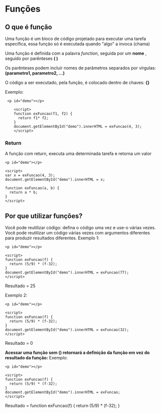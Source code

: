 # Funções
## O que é função
Uma função é um bloco de código projetado para executar uma tarefa específica, essa função só é executada quando "algo" a invoca (chama)

Uma função é definida com a palavra *function*, seguida por um **nome** , seguido por parênteses **( )** 

Os parênteses podem incluir nomes de parâmetros separados por vírgulas:  
**(parametro1, parametro2, ...)**

O código a ser executado, pela função, é colocado dentro de chaves: **{}**

Exemplo:

     <p id="demo"></p>
        
        <script>
        function exFuncao(f1, f2) {
          return f1* f2;
        }
        document.getElementById("demo").innerHTML = exFuncao(4, 3);
        </script>

### Return
A função com return, executa uma determinada tarefa e retorna um valor

    <p id="demo"></p>
    
    <script>
    var x = exFuncao(4, 3);
    document.getElementById("demo").innerHTML = x;
    
    function exFuncao(a, b) {
      return a * b;
    }
    </script>

## Por que utilizar funções?

Você pode reutilizar código: defina o código uma vez e use-o várias vezes.
Você pode reutilizar um código várias vezes com argumentos diferentes para produzir resultados diferentes.
Exemplo 1:

    <p id="demo"></p>
    
    <script>
    function exFuncao(f) {
      return (5/9) * (f-32);
    }
    document.getElementById("demo").innerHTML = exFuncao(77);
    </script>
Resultado = 25

Exemplo 2:

    <p id="demo"></p>
    
    <script>
    function exFuncao(f) {
      return (5/9) * (f-32);
    }
    document.getElementById("demo").innerHTML = exFuncao(32);
    </script>
Resultado = 0

**Acessar uma função sem () retornará a definição da função em vez do resultado da função:**
Exemplo:

    <p id="demo"></p>
    
    <script>
    function exFuncao(f) {
      return (5/9) * (f-32);
    }
    document.getElementById("demo").innerHTML = exFuncao;
    </script>
Resultado = function exFuncao(f) { return (5/9) * (f-32); }
